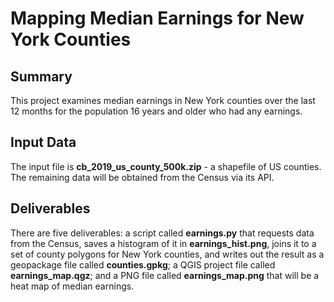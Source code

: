 
# Mapping Median Earnings for New York Counties

## Summary

This project examines median earnings in New York counties over the last 12 months for the population 16 years and older who had any earnings.

## Input Data

The input file is **cb_2019_us_county_500k.zip** - a shapefile of US counties. The remaining data will be obtained from the Census via its API. 

## Deliverables

There are five deliverables: a script called **earnings.py** that requests data from the Census, saves a histogram of it in **earnings_hist.png**, joins it to a set of county polygons for New York counties, and writes out the result as a geopackage file called **counties.gpkg**; a QGIS project file called **earnings_map.qgz**; and a PNG file called **earnings_map.png** that will be a heat map of median earnings.
